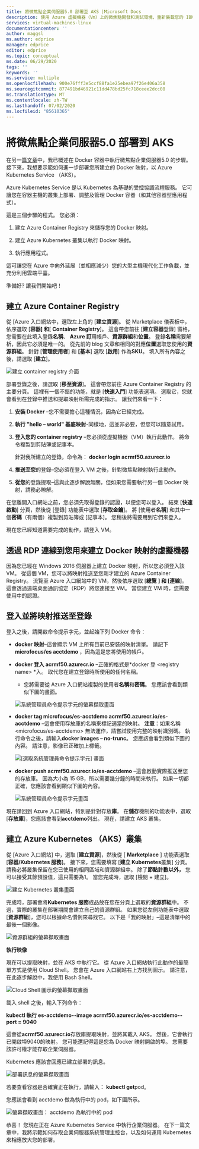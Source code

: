 ```yaml
---
title: 將微焦點企業伺服器5.0 部署至 AKS |Microsoft Docs
description: 使用 Azure 虛擬機器（Vm）上的微焦點開發和測試環境，重新裝載您的 IBM z/OS 大型主機工作負載。
services: virtual-machines-linux
documentationcenter: ''
author: maggsl
ms.author: edprice
manager: edprice
editor: edprice
ms.topic: conceptual
ms.date: 06/29/2020
tags: ''
keywords: ''
ms.service: multiple
ms.openlocfilehash: 900e76fff3e5ccf88fa1e25ebea97f26e406a358
ms.sourcegitcommit: 877491bd46921c11dd478bd25fc718ceee2dcc08
ms.translationtype: MT
ms.contentlocale: zh-TW
ms.lasthandoff: 07/02/2020
ms.locfileid: "85610365"
---
```

# <a name="deploy-micro-focus-enterprise-server-50-to-aks"></a>將微焦點企業伺服器5.0 部署到 AKS

在另一[篇文章](https://docs.microsoft.com/azure/virtual-machines/workloads/mainframe-rehosting/microfocus/run-enterprise-server-container)中，我已概述在 Docker 容器中執行微焦點企業伺服器5.0 的步驟。 接下來，我想要示範如何進一步部署您所建立的 Docker 映射，以 Azure Kubernetes Service （AKS）。

Azure Kubernetes Service 是以 Kubernetes 為基礎的受控協調流程服務。 它可讓您在容器主機的叢集上部署、調整及管理 Docker 容器（和其他容器型應用程式）。

這是三個步驟的程式。 您必須：

1.  建立 Azure Container Registry 來儲存您的 Docker 映射。

2.  建立 Azure Kubernetes 叢集以執行 Docker 映射。

3.  執行應用程式。

這可讓您在 Azure 中向外延展（並相應減少）您的大型主機現代化工作負載，並充分利用雲端平臺。

準備好? 讓我們開始吧！

## <a name="create-the-azure-container-registry"></a>建立 Azure Container Registry

從 [Azure 入口網站中，選取左上角的 [**建立資源**]。 從 Marketplace 儀表板中，依序選取 [**容器] 和**[ **Container Registry**]。 這會帶您前往 [**建立容器**登錄] 窗格，您需要在此填入登錄**名稱**、 **Azure 訂**用帳戶、**資源群組**和**位置**。 登錄**名稱**需要解析，因此它必須是唯一的。 從先前的 blog 文章和相同的對應**位置**選取您使用的**資源群組**。 針對 [**管理使用者**] 和 **[基本**] 選取 [**啟用**] 作為**SKU**。 填入所有內容之後，請選取 [**建立**]。

![建立 container registry 介面](media/deploy-image-1.png)

部署登錄之後，請選取 [**移至資源**]。 這會帶您前往 Azure Container Registry 的主要分頁。 這裡有一個不錯的功能，就是 [**快速入門**] 功能表選項。 選取它，您就會看到在登錄中推送和提取映射所需完成的指示。 讓我們來看一下：

1.  **安裝 Docker** –您不需要擔心這種情況，因為它已經完成。

2.  **執行 "hello – world" 基底映射**-同樣地，這並非必要，但您可以隨意試用。

3.  **登入您的 container registry** –您必須從虛擬機器（VM）執行此動作。 將命令複製到剪貼簿或記事本。

    針對我所建立的登錄，命令為： **docker login acrmf50.azurecr.io**

4.  **推送至您**的登錄–您必須在登入 VM 之後，針對微焦點映射執行此動作。

5.  **從您**的登錄提取–這與此逐步解說無關，但如果您需要執行另一個 Docker 映射，請務必瞭解。

在您離開入口網站之前，您必須先取得登錄的認證，以便您可以登入。 結束 [**快速啟動**] 分頁，然後從 [登錄] 功能表中選取 [**存取金鑰**]。 將 [使用者**名稱**] 和其中一個**密碼**（有兩個）複製到剪貼簿或 [記事本]。 您稍後將需要用到它們來登入。

現在您已經知道需要完成的動作，請登入 VM。

## <a name="rdp-to-the-virtual-machine-you-used-to-create-the-docker-image"></a>透過 RDP 連線到您用來建立 Docker 映射的虛擬機器

因為您已經在 Windows 2016 伺服器上建立 Docker 映射，所以您必須登入該 VM。 從這個 VM，您可以將映射推送至您剛才建立的 Azure Container Registry。 流覽至 Azure 入口網站中的 VM，然後依序選取 [**總覽** **] 和 [連線]**。 這會透過遠端桌面通訊協定（RDP）將您連接至 VM。 當您建立 VM 時，您需要使用中的認證。

## <a name="log-in-and-push-the-image-to-the-registry"></a>登入並將映射推送至登錄

登入之後，請開啟命令提示字元，並起始下列 Docker 命令：

-   **docker 映射**–這會顯示 VM 上所有目前已安裝的映射清單。 請記下**microfocus/es acctdemo** ，因為這是您將使用的帳戶。

-   **docker 登入 acrmf50.azurecr.io** –正確的格式是*docker 登 \<registry name\> *入。 取代您在建立登錄時所使用的任何名稱。

    -   您將需要從 Azure 入口網站複製的使用者**名稱**和**密碼**。 您應該會看到類似下圖的畫面。

    ![系統管理員命令提示字元的螢幕擷取畫面](media/deploy-image-2.png)

-   **docker tag microfocus/es-acctdemo acrmf50.azurecr.io/es-acctdemo** –這會使用存放庫的名稱來標記適當的映射。 **注意**：如果名稱 \<microfocus/es-acctdemo\> 無法運作，請嘗試使用完整的映射識別碼。 執行命令之後，請輸入**docker images – no-trunc**。 您應該會看到類似下圖的內容。 請注意，影像已正確加上標籤。

    ![[選取系統管理員命令提示字元] 畫面](media/deploy-image-3.png)

-   **docker push acrmf50.azurecr.io/es-acctdemo** –這會啟動實際推送至您的存放庫。 因為大小為 15 GB，所以需要幾分鐘的時間來執行。 如果一切都正確，您應該會看到類似下圖的內容。

    ![系統管理員命令提示字元畫面](media/deploy-image-4.png)

現在請回到 Azure 入口網站，特別是針對存放**庫**。 在**儲存**機制的功能表中，選取 [**存放庫**]，您應該會看到**acctdemo**列出。 現在，請建立 AKS 叢集。

## <a name="create-the-azure-kubernetes-aks-cluster"></a>建立 Azure Kubernetes （AKS）叢集

從 [Azure 入口網站] 中，選取 [**建立資源**]，然後從 [ **Marketplace** ] 功能表選取 [**容器/Kubernetes 服務**]。 接下來，您需要填寫 [**建立 Kubernetes**叢集] 分頁。 請務必將叢集保留在您已使用的相同區域和資源群組中。 除了**節點計數以外，** 您可以接受其餘預設值，這只需要為1。 當您完成時，選取 [檢閱 + 建立]。

![建立 Kubernetes 叢集畫面](media/deploy-image-5.png)

完成時，部署會將**Kubernetes 服務**成品放在您在分頁上選取的**資源群組**中。 不過，實際的叢集在部署期間會建立自己的資源群組。 如果您從左側功能表中選取 [**資源群組**]，您可以根據命名慣例來尋找它。 以下是「我的映射」–這是清單中的最後一個影像。

![資源群組的螢幕擷取畫面](media/deploy-image-6.png)

**執行映像**

現在可以提取映射，並在 AKS 中執行它。 從 Azure 入口網站執行此動作的最簡單方式是使用 Cloud Shell。 您會在 Azure 入口網站右上方找到圖示。 請注意，在此逐步解說中，我使用 Bash Shell。

![Cloud Shell 圖示的螢幕擷取畫面](media/deploy-image-7.png)

載入 shell 之後，輸入下列命令：

**kubectl 執行 es-acctdemo--image acrmf50.azurecr.io/es-acctdemo--port = 9040**

這會從**acrmf50.azurecr.io**存放庫提取映射，並將其載入 AKS。 然後，它會執行已開啟埠9040的映射。 您可能還記得這是您為 Docker 映射開啟的埠。 您需要該許可權才能存取企業伺服器。

Kubernetes 應該會回應已建立部署的訊息。

![部署訊息的螢幕擷取畫面](media/deploy-image-8.jpg)

若要查看容器是否確實正在執行，請輸入： **kubectl get**pod。

您應該會看到 acctdemo 做為執行中的 pod，如下圖所示。

![螢幕擷取畫面： acctdemo 為執行中的 pod](media/deploy-image-9.png)

恭喜！ 您現在正在 Azure Kubernetes Service 中執行企業伺服器。 在下一篇文章中，我將示範如何存取企業伺服器系統管理主控台，以及如何運用 Kubernetes 來相應放大您的部署。
